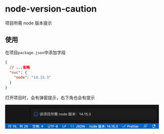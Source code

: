 # node-version-caution

项目所需 node 版本提示

## 使用

在项目`package.json`中添加字段

```json
{
  // ...省略
  "nvc": {
    "node": "14.15.3"
  }
}
```

打开项目时，会有弹窗提示，右下角也会有提示

![avatar](./assets/example.png)
